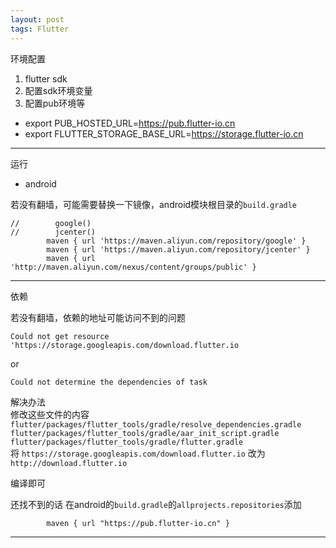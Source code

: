 ```yaml
---
layout: post
tags: Flutter
---
```


环境配置

1. flutter sdk
2. 配置sdk环境变量
3. 配置pub环境等
  - export PUB_HOSTED_URL=https://pub.flutter-io.cn
  - export FLUTTER_STORAGE_BASE_URL=https://storage.flutter-io.cn

---
  
运行

- android

若没有翻墙，可能需要替换一下镜像，android模块根目录的`build.gradle`
```
//        google()
//        jcenter()
        maven { url 'https://maven.aliyun.com/repository/google' }
        maven { url 'https://maven.aliyun.com/repository/jcenter' }
        maven { url 'http://maven.aliyun.com/nexus/content/groups/public' }
```

---

依赖

若没有翻墙，依赖的地址可能访问不到的问题

`Could not get resource 'https://storage.googleapis.com/download.flutter.io`

or

`Could not determine the dependencies of task`

解决办法  
修改这些文件的内容  
`flutter/packages/flutter_tools/gradle/resolve_dependencies.gradle`  
`flutter/packages/flutter_tools/gradle/aar_init_script.gradle`  
`flutter/packages/flutter_tools/gradle/flutter.gradle`  
将
`https://storage.googleapis.com/download.flutter.io`
改为
`http://download.flutter.io`  

编译即可


还找不到的话 在android的`build.gradle`的`allprojects.repositories`添加
```
		maven { url "https://pub.flutter-io.cn" }
```

---

